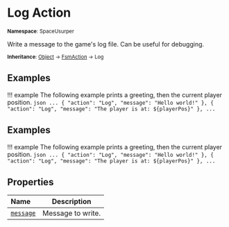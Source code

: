# Log Action

<small>**Namespace**: SpaceUsurper</small>

Write a message to the game's log file. Can be useful for debugging.

<small>**Inheritance**: [Object](https://docs.microsoft.com/en-us/dotnet/api/system.object?view=netframework-4.5) → [FsmAction](FsmAction.md) → Log</small>

## Examples

!!! example
    The following example prints a greeting, then the current player position.
    ``` json
    ...
    { "action": "Log", "message": "Hello world!" },
    { "action": "Log", "message": "The player is at: ${playerPos}" },
    ...
    ```

## Examples

!!! example
    The following example prints a greeting, then the current player position.
    ``` json
    ...
    { "action": "Log", "message": "Hello world!" },
    { "action": "Log", "message": "The player is at: ${playerPos}" },
    ...
    ```

## Properties

<div markdown="1" class="member-table">

| Name | Description |
| :--- | ----------- |
| [`message`](Log/message.md) | Message to write. | 

</div>

